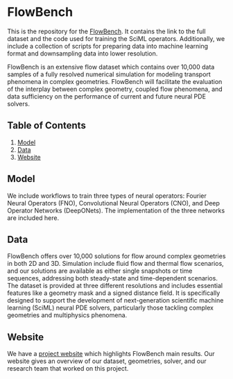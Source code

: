 # FlowBench 

This is the repository for the [FlowBench](https://baskargroup.bitbucket.io/). It contains the link to the full dataset and the code used for training the SciML operators. Additionally, we include a collection of scripts for preparing data into machine learning format and downsampling data into lower resolution.

<!-- [Model](https://huggingface.co/imageomics/bioclip) | [Data](https://huggingface.co/datasets/imageomics/TreeOfLife-10M) | [Website](https://huggingface.co/datasets/imageomics/TreeOfLife-10M)
--- -->

FlowBench is an extensive flow dataset which contains over 10,000 data samples of a fully resolved numerical simulation for modeling transport phenomena in complex geometries. FlowBench will facilitate the evaluation of the interplay between complex geometry, coupled flow phenomena, and data sufficiency on the performance of current and future neural PDE solvers.


## Table of Contents

1. [Model](#model)
2. [Data](#data)
3. [Website](#website)
<!-- 4. [Citation](#citation) -->

## Model

We include workflows to train three types of neural operators: Fourier Neural Operators (FNO), Convolutional Neural Operators (CNO), and Deep Operator Networks (DeepONets). The implementation of the three networks are included here.

## Data

FlowBench offers over 10,000 solutions for flow around complex geometries in both 2D and 3D. Simulation include fluid flow and thermal flow scenarios, and our solutions are available as either single snapshots or time sequences, addressing both steady-state and time-dependent scenarios. The dataset is provided at three different resolutions and includes essential features like a geometry mask and a signed distance field. It is specifically designed to support the development of next-generation scientific machine learning (SciML) neural PDE solvers, particularly those tackling complex geometries and multiphysics phenomena.


<h2> Website </h2>

We have a [project website](https://baskargroup.bitbucket.io/) which highlights FlowBench main results. Our website gives an overview of our dataset, geometries, solver, and our research team that worked on this project.


<!-- ## Citation

Our paper:

```
@inproceedings{stevens2024bioclip,
  title = {{B}io{CLIP}: A Vision Foundation Model for the Tree of Life}, 
  author = {Samuel Stevens and Jiaman Wu and Matthew J Thompson and Elizabeth G Campolongo and Chan Hee Song and David Edward Carlyn and Li Dong and Wasila M Dahdul and Charles Stewart and Tanya Berger-Wolf and Wei-Lun Chao and Yu Su},
  booktitle={Proceedings of the IEEE/CVF Conference on Computer Vision and Pattern Recognition (CVPR)},
  year = {2024}
}
```

Our code (this repository):
```
@software{bioclip2023code,
  author = {Samuel Stevens and Jiaman Wu and Matthew J. Thompson and Elizabeth G. Campolongo and Chan Hee Song and David Edward Carlyn},
  doi = {10.5281/zenodo.10895871},
  title = {BioCLIP},
  version = {v1.0.0},
  year = {2024}
}
```


Also consider citing OpenCLIP, iNat21 and BIOSCAN-1M:

```
@software{ilharco_gabriel_2021_5143773,
  author={Ilharco, Gabriel and Wortsman, Mitchell and Wightman, Ross and Gordon, Cade and Carlini, Nicholas and Taori, Rohan and Dave, Achal and Shankar, Vaishaal and Namkoong, Hongseok and Miller, John and Hajishirzi, Hannaneh and Farhadi, Ali and Schmidt, Ludwig},
  title={OpenCLIP},
  year={2021},
  doi={10.5281/zenodo.5143773},
}
```

```
@misc{inat2021,
  author={Van Horn, Grant and Mac Aodha, Oisin},
  title={iNat Challenge 2021 - FGVC8},
  publisher={Kaggle},
  year={2021},
  url={https://kaggle.com/competitions/inaturalist-2021}
}
```

```
@inproceedings{gharaee2023step,
  author={Gharaee, Z. and Gong, Z. and Pellegrino, N. and Zarubiieva, I. and Haurum, J. B. and Lowe, S. C. and McKeown, J. T. A. and Ho, C. Y. and McLeod, J. and Wei, Y. C. and Agda, J. and Ratnasingham, S. and Steinke, D. and Chang, A. X. and Taylor, G. W. and Fieguth, P.},
  title={A Step Towards Worldwide Biodiversity Assessment: The {BIOSCAN-1M} Insect Dataset},
  booktitle={Advances in Neural Information Processing Systems ({NeurIPS}) Datasets \& Benchmarks Track},
  year={2023},
}
``` -->
